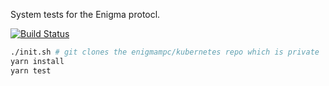 System tests for the Enigma protocl.

[![Build Status](https://travis-ci.org/enigmampc/system-tests.svg?branch=master)](https://travis-ci.org/enigmampc/system-tests)

```bash
./init.sh # git clones the enigmampc/kubernetes repo which is private
yarn install
yarn test
```
